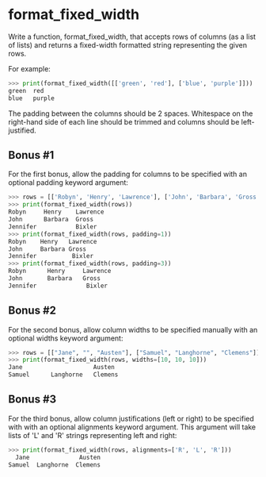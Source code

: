 # format_fixed_width

Write a function, format_fixed_width, that accepts rows of columns (as a list of lists) and returns a fixed-width formatted string representing the given rows.

For example:

```python
>>> print(format_fixed_width([['green', 'red'], ['blue', 'purple']]))
green  red
blue   purple
```

The padding between the columns should be 2 spaces. Whitespace on the right-hand side of each line should be trimmed and columns should be left-justified.

## Bonus #1

For the first bonus, allow the padding for columns to be specified with an optional padding keyword argument:

```python
>>> rows = [['Robyn', 'Henry', 'Lawrence'], ['John', 'Barbara', 'Gross'], ['Jennifer', '', 'Bixler']]
>>> print(format_fixed_width(rows))
Robyn     Henry    Lawrence
John      Barbara  Gross
Jennifer           Bixler
>>> print(format_fixed_width(rows, padding=1))
Robyn    Henry   Lawrence
John     Barbara Gross
Jennifer          Bixler
>>> print(format_fixed_width(rows, padding=3))
Robyn      Henry     Lawrence
John       Barbara   Gross
Jennifer              Bixler
```

## Bonus #2

For the second bonus, allow column widths to be specified manually with an optional widths keyword argument:

```python
>>> rows = [["Jane", "", "Austen"], ["Samuel", "Langhorne", "Clemens"]]
>>> print(format_fixed_width(rows, widths=[10, 10, 10]))
Jane                    Austen
Samuel      Langhorne   Clemens
```

## Bonus #3

For the third bonus, allow column justifications (left or right) to be specified with with an optional alignments keyword argument. This argument will take lists of 'L' and 'R' strings representing left and right:

```python
>>> print(format_fixed_width(rows, alignments=['R', 'L', 'R']))
  Jane              Austen
Samuel  Langhorne  Clemens
```
